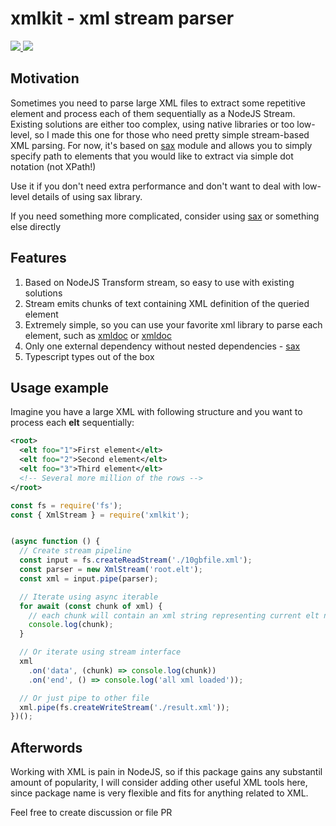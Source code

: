 # xmlkit - xml stream parser
<a href="https://www.npmjs.com/package/xmlkit" alt="Downloads">
  <img src="https://img.shields.io/npm/dm/xmlkit" />
</a>

<a href="https://www.npmjs.com/package/xmlkit">
  <img src="https://img.shields.io/npm/v/xmlkit" />
</a>

## Motivation
Sometimes you need to parse large XML files to extract some repetitive element
and process each of them sequentially as a NodeJS Stream. Existing solutions
are either too complex, using native libraries or too low-level, so I made this 
one for those who need pretty simple stream-based XML parsing. For now, it's based
on [sax](https://github.com/isaacs/sax-js) module and allows you to simply specify
path to elements that you would like to extract via simple dot notation (not XPath!)

Use it if you don't need extra performance and don't want to deal with low-level
details of using sax library.

If you need something more complicated, consider using [sax](https://github.com/isaacs/sax-js)
or something else directly

## Features
1. Based on NodeJS Transform stream, so easy to use with existing solutions
2. Stream emits chunks of text containing XML definition of the queried element
3. Extremely simple, so you can use your favorite xml library to parse each element,
 such as [xmldoc](https://github.com/nfarina/xmldoc) or [xmldoc](https://github.com/Leonidas-from-XIV/node-xml2js)
4. Only one external dependency without nested dependencies - [sax](https://github.com/isaacs/sax-js)
5. Typescript types out of the box

## Usage example
Imagine you have a large XML with following structure and you want to process
each **elt** sequentially:

```xml
<root>
  <elt foo="1">First element</elt>
  <elt foo="2">Second element</elt>
  <elt foo="3">Third element</elt>
  <!-- Several more million of the rows -->
</root>
```

```js
const fs = require('fs');
const { XmlStream } = require('xmlkit');


(async function () {
  // Create stream pipeline
  const input = fs.createReadStream('./10gbfile.xml');
  const parser = new XmlStream('root.elt');
  const xml = input.pipe(parser);

  // Iterate using async iterable
  for await (const chunk of xml) {
    // each chunk will contain an xml string representing current elt node
    console.log(chunk);
  }

  // Or iterate using stream interface
  xml
    .on('data', (chunk) => console.log(chunk))
    .on('end', () => console.log('all xml loaded'));

  // Or just pipe to other file
  xml.pipe(fs.createWriteStream('./result.xml'));
})();
```

## Afterwords
Working with XML is pain in NodeJS, so if this package gains any substantil amount
of popularity, I will consider adding other useful XML tools here, since package
name is very flexible and fits for anything related to XML.

Feel free to create discussion or file PR
